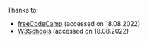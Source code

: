 Thanks to:
- [freeCodeCamp](https://www.youtube.com/watch?v=kMT54MPz9oE&ab_channel=freeCodeCamp.org) (accessed on 18.08.2022)
- [W3Schools](https://www.w3schools.com/css/default.asp) (accessed on 18.08.2022)